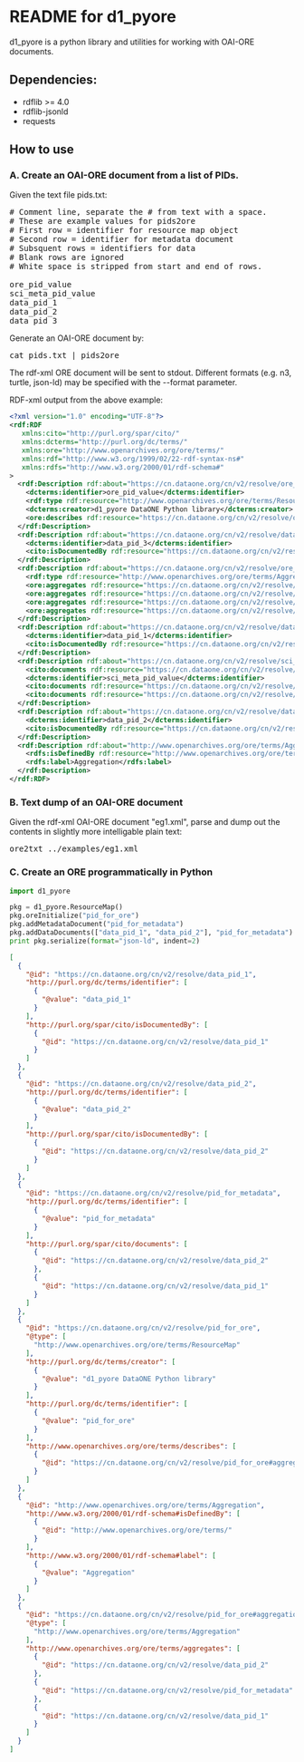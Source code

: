 # README for d1_pyore

d1_pyore is a python library and utilities for working with OAI-ORE documents.

## Dependencies:

  * rdflib >= 4.0
  * rdflib-jsonld
  * requests
  
## How to use

### A. Create an OAI-ORE document from a list of PIDs.

Given the text file pids.txt:

<pre>
# Comment line, separate the # from text with a space.
# These are example values for pids2ore
# First row = identifier for resource map object
# Second row = identifier for metadata document
# Subsquent rows = identifiers for data
# Blank rows are ignored
# White space is stripped from start and end of rows.

ore_pid_value
sci_meta_pid_value
data_pid_1
data_pid_2
data_pid_3
</pre>

Generate an OAI-ORE document by:

<pre>
cat pids.txt | pids2ore
</pre>

The rdf-xml ORE document will be sent to stdout. Different formats (e.g. n3, turtle, json-ld) may be specified with the --format parameter. 

RDF-xml output from the above example:

```xml
<?xml version="1.0" encoding="UTF-8"?>
<rdf:RDF
   xmlns:cito="http://purl.org/spar/cito/"
   xmlns:dcterms="http://purl.org/dc/terms/"
   xmlns:ore="http://www.openarchives.org/ore/terms/"
   xmlns:rdf="http://www.w3.org/1999/02/22-rdf-syntax-ns#"
   xmlns:rdfs="http://www.w3.org/2000/01/rdf-schema#"
>
  <rdf:Description rdf:about="https://cn.dataone.org/cn/v2/resolve/ore_pid_value">
    <dcterms:identifier>ore_pid_value</dcterms:identifier>
    <rdf:type rdf:resource="http://www.openarchives.org/ore/terms/ResourceMap"/>
    <dcterms:creator>d1_pyore DataONE Python library</dcterms:creator>
    <ore:describes rdf:resource="https://cn.dataone.org/cn/v2/resolve/ore_pid_value#aggregation"/>
  </rdf:Description>
  <rdf:Description rdf:about="https://cn.dataone.org/cn/v2/resolve/data_pid_3">
    <dcterms:identifier>data_pid_3</dcterms:identifier>
    <cito:isDocumentedBy rdf:resource="https://cn.dataone.org/cn/v2/resolve/data_pid_3"/>
  </rdf:Description>
  <rdf:Description rdf:about="https://cn.dataone.org/cn/v2/resolve/ore_pid_value#aggregation">
    <rdf:type rdf:resource="http://www.openarchives.org/ore/terms/Aggregation"/>
    <ore:aggregates rdf:resource="https://cn.dataone.org/cn/v2/resolve/data_pid_1"/>
    <ore:aggregates rdf:resource="https://cn.dataone.org/cn/v2/resolve/data_pid_3"/>
    <ore:aggregates rdf:resource="https://cn.dataone.org/cn/v2/resolve/data_pid_2"/>
    <ore:aggregates rdf:resource="https://cn.dataone.org/cn/v2/resolve/sci_meta_pid_value"/>
  </rdf:Description>
  <rdf:Description rdf:about="https://cn.dataone.org/cn/v2/resolve/data_pid_1">
    <dcterms:identifier>data_pid_1</dcterms:identifier>
    <cito:isDocumentedBy rdf:resource="https://cn.dataone.org/cn/v2/resolve/data_pid_1"/>
  </rdf:Description>
  <rdf:Description rdf:about="https://cn.dataone.org/cn/v2/resolve/sci_meta_pid_value">
    <cito:documents rdf:resource="https://cn.dataone.org/cn/v2/resolve/data_pid_1"/>
    <dcterms:identifier>sci_meta_pid_value</dcterms:identifier>
    <cito:documents rdf:resource="https://cn.dataone.org/cn/v2/resolve/data_pid_3"/>
    <cito:documents rdf:resource="https://cn.dataone.org/cn/v2/resolve/data_pid_2"/>
  </rdf:Description>
  <rdf:Description rdf:about="https://cn.dataone.org/cn/v2/resolve/data_pid_2">
    <dcterms:identifier>data_pid_2</dcterms:identifier>
    <cito:isDocumentedBy rdf:resource="https://cn.dataone.org/cn/v2/resolve/data_pid_2"/>
  </rdf:Description>
  <rdf:Description rdf:about="http://www.openarchives.org/ore/terms/Aggregation">
    <rdfs:isDefinedBy rdf:resource="http://www.openarchives.org/ore/terms/"/>
    <rdfs:label>Aggregation</rdfs:label>
  </rdf:Description>
</rdf:RDF>
```

### B. Text dump of an OAI-ORE document

Given the rdf-xml OAI-ORE document "eg1.xml", parse and dump out the contents in slightly more intelligable plain text:

<pre>
ore2txt ../examples/eg1.xml
</pre>


### C. Create an ORE programmatically in Python

```python
import d1_pyore

pkg = d1_pyore.ResourceMap()
pkg.oreInitialize("pid_for_ore")
pkg.addMetadataDocument("pid_for_metadata")
pkg.addDataDocuments(["data_pid_1", "data_pid_2"], "pid_for_metadata")
print pkg.serialize(format="json-ld", indent=2)

```

```json
[
  {
    "@id": "https://cn.dataone.org/cn/v2/resolve/data_pid_1",
    "http://purl.org/dc/terms/identifier": [
      {
        "@value": "data_pid_1"
      }
    ],
    "http://purl.org/spar/cito/isDocumentedBy": [
      {
        "@id": "https://cn.dataone.org/cn/v2/resolve/data_pid_1"
      }
    ]
  },
  {
    "@id": "https://cn.dataone.org/cn/v2/resolve/data_pid_2",
    "http://purl.org/dc/terms/identifier": [
      {
        "@value": "data_pid_2"
      }
    ],
    "http://purl.org/spar/cito/isDocumentedBy": [
      {
        "@id": "https://cn.dataone.org/cn/v2/resolve/data_pid_2"
      }
    ]
  },
  {
    "@id": "https://cn.dataone.org/cn/v2/resolve/pid_for_metadata",
    "http://purl.org/dc/terms/identifier": [
      {
        "@value": "pid_for_metadata"
      }
    ],
    "http://purl.org/spar/cito/documents": [
      {
        "@id": "https://cn.dataone.org/cn/v2/resolve/data_pid_2"
      },
      {
        "@id": "https://cn.dataone.org/cn/v2/resolve/data_pid_1"
      }
    ]
  },
  {
    "@id": "https://cn.dataone.org/cn/v2/resolve/pid_for_ore",
    "@type": [
      "http://www.openarchives.org/ore/terms/ResourceMap"
    ],
    "http://purl.org/dc/terms/creator": [
      {
        "@value": "d1_pyore DataONE Python library"
      }
    ],
    "http://purl.org/dc/terms/identifier": [
      {
        "@value": "pid_for_ore"
      }
    ],
    "http://www.openarchives.org/ore/terms/describes": [
      {
        "@id": "https://cn.dataone.org/cn/v2/resolve/pid_for_ore#aggregation"
      }
    ]
  },
  {
    "@id": "http://www.openarchives.org/ore/terms/Aggregation",
    "http://www.w3.org/2000/01/rdf-schema#isDefinedBy": [
      {
        "@id": "http://www.openarchives.org/ore/terms/"
      }
    ],
    "http://www.w3.org/2000/01/rdf-schema#label": [
      {
        "@value": "Aggregation"
      }
    ]
  },
  {
    "@id": "https://cn.dataone.org/cn/v2/resolve/pid_for_ore#aggregation",
    "@type": [
      "http://www.openarchives.org/ore/terms/Aggregation"
    ],
    "http://www.openarchives.org/ore/terms/aggregates": [
      {
        "@id": "https://cn.dataone.org/cn/v2/resolve/data_pid_2"
      },
      {
        "@id": "https://cn.dataone.org/cn/v2/resolve/pid_for_metadata"
      },
      {
        "@id": "https://cn.dataone.org/cn/v2/resolve/data_pid_1"
      }
    ]
  }
]
```
